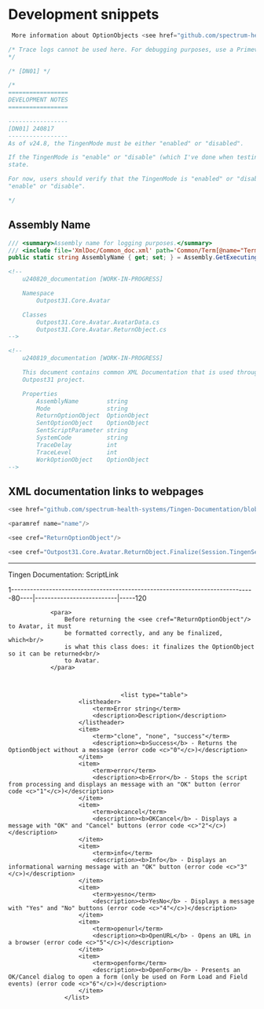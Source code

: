 # Development snippets

```csharp
 More information about OptionObjects <see href="github.com/spectrum-health-systems/Tingen-Documentation/blob/main/Glossary.md#avatar-optionobject">here</see>
```

```csharp
/* Trace logs cannot be used here. For debugging purposes, use a Primeval log.
*/
```

```csharp
/* [DN01] */
```

```csharp
/*
=================
DEVELOPMENT NOTES
=================

-----------------
[DN01] 240817
-----------------
As of v24.8, the TingenMode must be either "enabled" or "disabled".

If the TingenMode is "enable" or "disable" (which I've done when testing, so it's not an edge case), the Tingen will enter an "unknown"
state.

For now, users should verify that the TingenMode is "enabled" or "disabled", but it may make sense to catch other valuessuch as
"enable" or "disable".

*/
```

## Assembly Name

```csharp
/// <summary>Assembly name for logging purposes.</summary>
/// <include file='XmlDoc/Common_doc.xml' path='Common/Term[@name="Term"]/AssemblyName/*'/>
public static string AssemblyName { get; set; } = Assembly.GetExecutingAssembly().GetName().Name;
```

```html
<!--
    u240820_documentation [WORK-IN-PROGRESS]

    Namespace
        Outpost31.Core.Avatar

    Classes
        Outpost31.Core.Avatar.AvatarData.cs
        Outpost31.Core.Avatar.ReturnObject.cs
-->

<!--
    u240819_documentation [WORK-IN-PROGRESS]

    This document contains common XML Documentation that is used throughout the
    Outpost31 project.

    Properties
        AssemblyName        string
        Mode                string
        ReturnOptionObject  OptionObject
        SentOptionObject    OptionObject
        SentScriptParameter string
        SystemCode          string
        TraceDelay          int
        TraceLevel          int
        WorkOptionObject    OptionObject
-->
```

## XML documentation links to webpages

```csharp
<see href="github.com/spectrum-health-systems/Tingen-Documentation/blob/main/Glossary.md#tingen-configuration">here.</see>

<paramref name="name"/>

<see cref="ReturnOptionObject"/>

<see cref="Outpost31.Core.Avatar.ReturnObject.Finalize(Session.TingenSession, string, string)"/>

```

***


<seealso href="https://github.com/spectrum-health-systems/Tingen-Documentation/blob/main/Static/ScriptLink.md">Tingen Documentation: ScriptLink</seealso>



1-----------------------------------------------------------------------------80----|--------------------------|-----120



                <para>
                    Before returning the <see cref="ReturnOptionObject"/> to Avatar, it must
                    be formatted correctly, and any be finalized, which<br/>
                    is what this class does: it finalizes the OptionObject so it can be returned<br/>
                    to Avatar.
                </para>



                                    <list type="table">
                        <listheader>
                            <term>Error string</term>
                            <description>Description</description>
                        </listheader>
                        <item>
                            <term>"clone", "none", "success"</term>
                            <description><b>Success</b> - Returns the OptionObject without a message (error code <c>"0"</c>)</description>
                        </item>
                        <item>
                            <term>error</term>
                            <description><b>Error</b> - Stops the script from processing and displays an message with an "OK" button (error code <c>"1"</c>)</description>
                        </item>
                        <item>
                            <term>okcancel</term>
                            <description><b>OKCancel</b> - Displays a message with "OK" and "Cancel" buttons (error code <c>"2"</c>)</description>
                        </item>
                        <item>
                            <term>info</term>
                            <description><b>Info</b> - Displays an informational warning message with an "OK" button (error code <c>"3"</c>)</description>
                        </item>
                        <item>
                            <term>yesno</term>
                            <description><b>YesNo</b> - Displays a message with "Yes" and "No" buttons (error code <c>"4"</c>)</description>
                        </item>
                        <item>
                            <term>openurl</term>
                            <description><b>OpenURL</b> - Opens an URL in a browser (error code <c>"5"</c>)</description>
                        </item>
                        <item>
                            <term>openform</term>
                            <description><b>OpenForm</b> - Presents an OK/Cancel dialog to open a form (only be used on Form Load and Field events) (error code <c>"6"</c>)</description>
                        </item>
                    </list>    